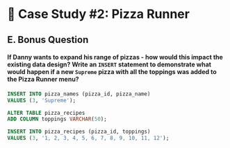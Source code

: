 # 🍕 Case Study #2: Pizza Runner

## E. Bonus Question

#### If Danny wants to expand his range of pizzas - how would this impact the existing data design? Write an `INSERT` statement to demonstrate what would happen if a new `Supreme` pizza with all the toppings was added to the Pizza Runner menu?

```sql
INSERT INTO pizza_names (pizza_id, pizza_name)
VALUES (3, 'Supreme');

ALTER TABLE pizza_recipes
ADD COLUMN toppings VARCHAR(50);

INSERT INTO pizza_recipes (pizza_id, toppings)
VALUES (3, '1, 2, 3, 4, 5, 6, 7, 8, 9, 10, 11, 12');
```

